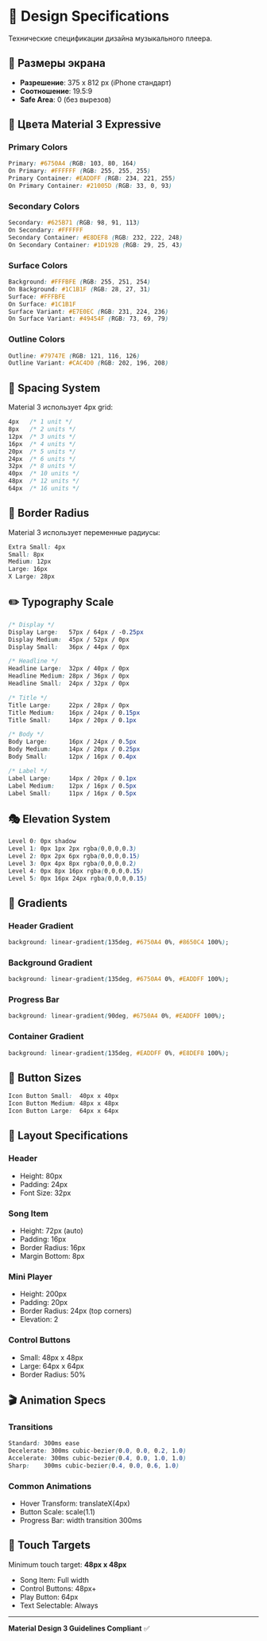 # 📐 Design Specifications

Технические спецификации дизайна музыкального плеера.

## 📱 Размеры экрана

- **Разрешение**: 375 x 812 px (iPhone стандарт)
- **Соотношение**: 19.5:9
- **Safe Area**: 0 (без вырезов)

## 🎨 Цвета Material 3 Expressive

### Primary Colors
```css
Primary: #6750A4 (RGB: 103, 80, 164)
On Primary: #FFFFFF (RGB: 255, 255, 255)
Primary Container: #EADDFF (RGB: 234, 221, 255)
On Primary Container: #21005D (RGB: 33, 0, 93)
```

### Secondary Colors
```css
Secondary: #625B71 (RGB: 98, 91, 113)
On Secondary: #FFFFFF
Secondary Container: #E8DEF8 (RGB: 232, 222, 248)
On Secondary Container: #1D192B (RGB: 29, 25, 43)
```

### Surface Colors
```css
Background: #FFFBFE (RGB: 255, 251, 254)
On Background: #1C1B1F (RGB: 28, 27, 31)
Surface: #FFFBFE
On Surface: #1C1B1F
Surface Variant: #E7E0EC (RGB: 231, 224, 236)
On Surface Variant: #49454F (RGB: 73, 69, 79)
```

### Outline Colors
```css
Outline: #79747E (RGB: 121, 116, 126)
Outline Variant: #CAC4D0 (RGB: 202, 196, 208)
```

## 📐 Spacing System

Material 3 использует 4px grid:

```css
4px   /* 1 unit */
8px   /* 2 units */
12px  /* 3 units */
16px  /* 4 units */
20px  /* 5 units */
24px  /* 6 units */
32px  /* 8 units */
40px  /* 10 units */
48px  /* 12 units */
64px  /* 16 units */
```

## 🔲 Border Radius

Material 3 использует переменные радиусы:

```css
Extra Small: 4px
Small: 8px
Medium: 12px
Large: 16px
X Large: 28px
```

## ✏️ Typography Scale

```css
/* Display */
Display Large:   57px / 64px / -0.25px
Display Medium:  45px / 52px / 0px
Display Small:   36px / 44px / 0px

/* Headline */
Headline Large:  32px / 40px / 0px
Headline Medium: 28px / 36px / 0px
Headline Small:  24px / 32px / 0px

/* Title */
Title Large:     22px / 28px / 0px
Title Medium:    16px / 24px / 0.15px
Title Small:     14px / 20px / 0.1px

/* Body */
Body Large:      16px / 24px / 0.5px
Body Medium:     14px / 20px / 0.25px
Body Small:      12px / 16px / 0.4px

/* Label */
Label Large:     14px / 20px / 0.1px
Label Medium:    12px / 16px / 0.5px
Label Small:     11px / 16px / 0.5px
```

## 🎭 Elevation System

```css
Level 0: 0px shadow
Level 1: 0px 1px 2px rgba(0,0,0,0.3)
Level 2: 0px 2px 6px rgba(0,0,0,0.15)
Level 3: 0px 4px 8px rgba(0,0,0,0.2)
Level 4: 0px 8px 16px rgba(0,0,0,0.15)
Level 5: 0px 16px 24px rgba(0,0,0,0.15)
```

## 🎨 Gradients

### Header Gradient
```css
background: linear-gradient(135deg, #6750A4 0%, #8650C4 100%);
```

### Background Gradient
```css
background: linear-gradient(135deg, #6750A4 0%, #EADDFF 100%);
```

### Progress Bar
```css
background: linear-gradient(90deg, #6750A4 0%, #EADDFF 100%);
```

### Container Gradient
```css
background: linear-gradient(135deg, #EADDFF 0%, #E8DEF8 100%);
```

## 🔘 Button Sizes

```css
Icon Button Small:  40px x 40px
Icon Button Medium: 48px x 48px
Icon Button Large:  64px x 64px
```

## 📏 Layout Specifications

### Header
- Height: 80px
- Padding: 24px
- Font Size: 32px

### Song Item
- Height: 72px (auto)
- Padding: 16px
- Border Radius: 16px
- Margin Bottom: 8px

### Mini Player
- Height: 200px
- Padding: 20px
- Border Radius: 24px (top corners)
- Elevation: 2

### Control Buttons
- Small: 48px x 48px
- Large: 64px x 64px
- Border Radius: 50%

## 🎬 Animation Specs

### Transitions
```css
Standard: 300ms ease
Decelerate: 300ms cubic-bezier(0.0, 0.0, 0.2, 1.0)
Accelerate: 300ms cubic-bezier(0.4, 0.0, 1.0, 1.0)
Sharp:    300ms cubic-bezier(0.4, 0.0, 0.6, 1.0)
```

### Common Animations
- Hover Transform: translateX(4px)
- Button Scale: scale(1.1)
- Progress Bar: width transition 300ms

## 🎯 Touch Targets

Minimum touch target: **48px x 48px**

- Song Item: Full width
- Control Buttons: 48px+
- Play Button: 64px
- Text Selectable: Always

---

**Material Design 3 Guidelines Compliant** ✅
